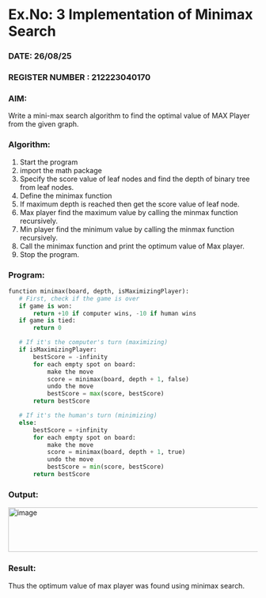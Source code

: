 # Ex.No: 3  Implementation of Minimax Search
### DATE: 26/08/25                                                                           
### REGISTER NUMBER : 212223040170
### AIM: 
Write a mini-max search algorithm to find the optimal value of MAX Player from the given graph.
### Algorithm:
1. Start the program
2. import the math package
3. Specify the score value of leaf nodes and find the depth of binary tree from leaf nodes.
4. Define the minimax function
5. If maximum depth is reached then get the score value of leaf node.
6. Max player find the maximum value by calling the minmax function recursively.
7. Min player find the minimum value by calling the minmax function recursively.
8. Call the minimax function  and print the optimum value of Max player.
9. Stop the program. 

### Program:
```python
function minimax(board, depth, isMaximizingPlayer):
   # First, check if the game is over
   if game is won:
       return +10 if computer wins, -10 if human wins
   if game is tied:
       return 0

   # If it's the computer's turn (maximizing)
   if isMaximizingPlayer:
       bestScore = -infinity
       for each empty spot on board:
           make the move
           score = minimax(board, depth + 1, false)
           undo the move
           bestScore = max(score, bestScore)
       return bestScore

   # If it's the human's turn (minimizing)
   else:
       bestScore = +infinity
       for each empty spot on board:
           make the move
           score = minimax(board, depth + 1, true)
           undo the move
           bestScore = min(score, bestScore)
       return bestScore
```


### Output:
<img width="686" height="90" alt="image" src="https://github.com/user-attachments/assets/363eb47b-02d8-405e-a8ab-8d8f768e8db2" />

### Result:
Thus the optimum value of max player was found using minimax search.
